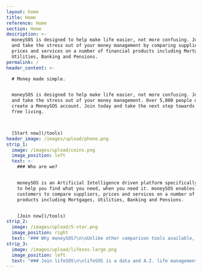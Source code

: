 ```yaml
---
layout: home
title: Home
reference: Home
section: Home
description: >-
  moneySOS is designed to help make life easier, not more confusing. Join today
  and take the stress out of your money management by comparing suppliers,
  prices and services on a number of financial products including Mortgages,
  Utilities, Banking and Pensions. 
permalink: /
header_content: >-

  # Money made simple.


  moneySOS is designed to help make life easier, not more confusing. Join today
  and take the stress out of your money management. Over 5,000 people each week
  create a MoneySOS account. Join today and take the next step towards stress
  free living.



  [Start now](/tools)
header_image: /images/upload/phone.png
strip_1:
  image: /images/upload/coins.png
  image_position: left
  text: >-
    ### Who are we?


    moneySOS is an Artificial Intelligence driven platform specifically designed
    to help you find what you need, when you need it. moneySOS enables its
    customers to compare suppliers, prices and services on a number of financial
    products including Mortgages, Utilities, Banking and Pensions. 


    [Join now](/tools)
strip_2:
  image: /images/upload/5-star.png
  image_position: right
  text: "### Why moneySOS?\n\nUnlike other comparison tools available, moneySOS uses Artificial Intelligence to understand what you are looking for. Each of the tools is free to use and will help guide you through the process. By answering a selection of relevant questions, our technology will be able to match you to a specific supplier, product or service based on either costs, customer reviews or location. \n\nFinding what you need doesn't need to be hard work anymore, with moneySOS it's simple.\r\n\n[Join now](/tools)"
strip_3:
  image: /images/upload/lifesos-large.png
  image_position: left
  text: "### Join lifeSOS\n\nlifeSOS is a data and A.I. life management platform. Specifically focused around helping remove the stress of dealing with those everyday bills and commitments. Using our proprietary A.I. technology, we understand exactly what you require and when you need it. Then we search the market on your behalf and show you the results. \r\n\r\nBy creating you lifeSOS account and telling us about you, your house, family and life we are able to automatically keep track of everything you need, from car insurance to a friday night treat, we have it all.\n\nJoin over 150,000 members and let lifeSOS take care of everything you don't want to."
---
```


